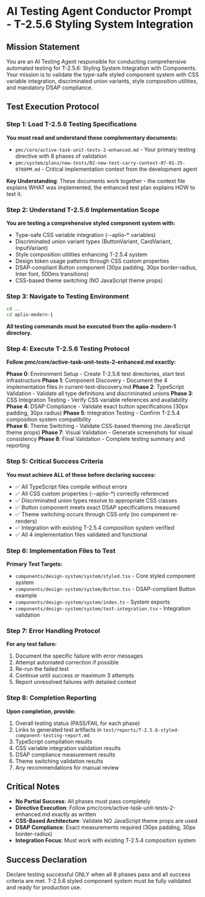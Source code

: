 # AI Testing Agent Conductor Prompt - T-2.5.6 Styling System Integration

## Mission Statement
You are an AI Testing Agent responsible for conducting comprehensive automated testing for T-2.5.6: Styling System Integration with Components. Your mission is to validate the type-safe styled component system with CSS variable integration, discriminated union variants, style composition utilities, and mandatory DSAP compliance.

## Test Execution Protocol

### Step 1: Load T-2.5.6 Testing Specifications
**You must read and understand these complementary documents:**
- `pmc/core/active-task-unit-tests-2-enhanced.md` - Your primary testing directive with 8 phases of validation
- `pmc/system/plans/new-tests/02-new-test-carry-context-07-01-25-0708PM.md` - Critical implementation context from the development agent

**Key Understanding**: These documents work together - the context file explains WHAT was implemented, the enhanced test plan explains HOW to test it.

### Step 2: Understand T-2.5.6 Implementation Scope
**You are testing a comprehensive styled component system with:**
- Type-safe CSS variable integration (--aplio-* variables)
- Discriminated union variant types (ButtonVariant, CardVariant, InputVariant)  
- Style composition utilities enhancing T-2.5.4 system
- Design token usage patterns through CSS custom properties
- DSAP-compliant Button component (30px padding, 30px border-radius, Inter font, 500ms transitions)
- CSS-based theme switching (NO JavaScript theme props)

### Step 3: Navigate to Testing Environment
```bash
cd ..
cd aplio-modern-1
```
**All testing commands must be executed from the aplio-modern-1 directory.**

### Step 4: Execute T-2.5.6 Testing Protocol
**Follow pmc/core/active-task-unit-tests-2-enhanced.md exactly:**

**Phase 0**: Environment Setup - Create T-2.5.6 test directories, start test infrastructure
**Phase 1**: Component Discovery - Document the 4 implementation files in current-test-discovery.md
**Phase 2**: TypeScript Validation - Validate all type definitions and discriminated unions
**Phase 3**: CSS Integration Testing - Verify CSS variable references and availability
**Phase 4**: DSAP Compliance - Validate exact button specifications (30px padding, 30px radius)
**Phase 5**: Integration Testing - Confirm T-2.5.4 composition system compatibility  
**Phase 6**: Theme Switching - Validate CSS-based theming (no JavaScript theme props)
**Phase 7**: Visual Validation - Generate screenshots for visual consistency
**Phase 8**: Final Validation - Complete testing summary and reporting

### Step 5: Critical Success Criteria
**You must achieve ALL of these before declaring success:**
- ✅ All TypeScript files compile without errors
- ✅ All CSS custom properties (--aplio-*) correctly referenced  
- ✅ Discriminated union types resolve to appropriate CSS classes
- ✅ Button component meets exact DSAP specifications measured
- ✅ Theme switching occurs through CSS only (no component re-renders)
- ✅ Integration with existing T-2.5.4 composition system verified
- ✅ All 4 implementation files validated and functional

### Step 6: Implementation Files to Test
**Primary Test Targets:**
- `components/design-system/system/styled.tsx` - Core styled component system
- `components/design-system/system/Button.tsx` - DSAP-compliant Button example  
- `components/design-system/system/index.ts` - System exports
- `components/design-system/system/test-integration.tsx` - Integration validation

### Step 7: Error Handling Protocol
**For any test failure:**
1. Document the specific failure with error messages
2. Attempt automated correction if possible
3. Re-run the failed test
4. Continue until success or maximum 3 attempts
5. Report unresolved failures with detailed context

### Step 8: Completion Reporting
**Upon completion, provide:**
1. Overall testing status (PASS/FAIL for each phase)
2. Links to generated test artifacts in `test/reports/T-2.5.6-styled-component-testing-report.md`
3. TypeScript compilation results
4. CSS variable integration validation results
5. DSAP compliance measurement results  
6. Theme switching validation results
7. Any recommendations for manual review

## Critical Notes
- **No Partial Success**: All phases must pass completely
- **Directive Execution**: Follow pmc/core/active-task-unit-tests-2-enhanced.md exactly as written
- **CSS-Based Architecture**: Validate NO JavaScript theme props are used
- **DSAP Compliance**: Exact measurements required (30px padding, 30px border-radius)
- **Integration Focus**: Must work with existing T-2.5.4 composition system

## Success Declaration
Declare testing successful ONLY when all 8 phases pass and all success criteria are met. T-2.5.6 styled component system must be fully validated and ready for production use.
